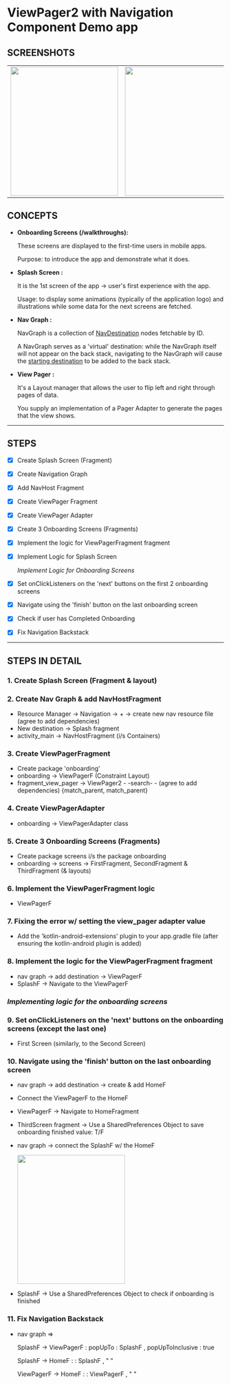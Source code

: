 # ViewPager2 with Navigation Component Demo app

## SCREENSHOTS

<table>
  <tr>
    <td><img src="https://user-images.githubusercontent.com/43718257/111827767-4da3e200-8910-11eb-9ce3-72e11e23e7bc.jpg" width=250 height=300></td>  
    <td><img src="https://user-images.githubusercontent.com/43718257/111827771-509ed280-8910-11eb-96bc-f6f345ae5a9a.jpg" width=250 height=300></td>
    <td><img src="https://user-images.githubusercontent.com/43718257/111827774-51cfff80-8910-11eb-8dc1-60a4eb8d12eb.jpg" width=250 height=300></td>
    <td><img src="https://user-images.githubusercontent.com/43718257/111827759-4bda1e80-8910-11eb-8d42-cbdbfc24821d.jpg" width=250 height=300></td>
    <td><img src="https://user-images.githubusercontent.com/43718257/111827729-411f8980-8910-11eb-962e-daf0d6a56a13.jpg" width=250 height=300></td>  
  </tr>
 </table>

## CONCEPTS

- **Onboarding Screens (/walkthroughs):**

    These screens are displayed to the first-time users in mobile apps.

    Purpose: to introduce the app and demonstrate what it does.

- **Splash Screen :**

    It is the 1st screen of the app → user's first experience with the app. 

    Usage:  to display some animations (typically of the application logo) and illustrations while some data for the next screens are fetched.

- **Nav Graph :**

    NavGraph is a collection of [NavDestination](https://developer.android.com/reference/androidx/navigation/NavDestination) nodes fetchable by ID.

    A NavGraph serves as a 'virtual' destination: while the NavGraph itself will not appear on the back stack, navigating to the NavGraph will cause the [starting destination](https://developer.android.com/reference/androidx/navigation/NavGraph#getStartDestination()) to be added to the back stack.

- **View Pager :**

    It's a Layout manager that allows the user to flip left and right through pages of data.

    You supply an implementation of a Pager Adapter to generate the pages that the view shows.

------------------------------------------------------------------------------------------------------------------------------------------------------------------------------

## STEPS

- [x]  Create Splash Screen (Fragment)
- [x]  Create Navigation Graph
- [x]  Add NavHost Fragment
- [x]  Create ViewPager Fragment
- [x]  Create ViewPager Adapter
- [x]  Create 3 Onboarding Screens (Fragments)
- [x]  Implement the logic for ViewPagerFragment fragment
- [x]  Implement Logic for Splash Screen

    *Implement Logic for Onboarding Screens*

- [x]  Set onClickListeners on the 'next' buttons on the first 2 onboarding screens
- [x]  Navigate using the 'finish' button on the last onboarding screen
- [x]  Check if user has Completed Onboarding
- [x]  Fix Navigation Backstack

------------------------------------------------------------------------------------------------------------------------------------------------------------------------------

## STEPS IN DETAIL

### 1. Create Splash Screen (Fragment & layout)

### 2. Create Nav Graph & add NavHostFragment

- Resource Manager → Navigation → + → create new nav resource file (agree to add dependencies)
- New destination → Splash fragment
- activity_main → NavHostFragment (i/s Containers)

### 3. Create ViewPagerFragment

- Create package 'onboarding'
- onboarding → ViewPagerF (Constraint Layout)
- fragment_view_pager → ViewPager2 - -search- - (agree to add dependencies) {match_parent, match_parent}

### 4. Create ViewPagerAdapter

- onboarding → ViewPagerAdapter class

### 5. Create 3 Onboarding Screens (Fragments)

- Create package screens i/s the package onboarding
- onboarding → screens → FirstFragment, SecondFragment & ThirdFragment (& layouts)

### 6. Implement the ViewPagerFragment logic

- ViewPagerF

### 7. Fixing the error w/ setting the view_pager adapter value

- Add the 'kotlin-android-extensions' plugin to your app.gradle file (after ensuring the kotlin-android plugin is added)

### 8. Implement the logic for the ViewPagerFragment fragment

- nav graph → add destination → ViewPagerF
- SplashF → Navigate to the ViewPagerF

### *Implementing logic for the onboarding screens*

### 9. Set onClickListeners on the 'next' buttons on the onboarding screens (except the last one)

- First Screen (similarly, to the Second Screen)

### 10. Navigate using the 'finish' button on the last onboarding screen

- nav graph → add destination → create & add HomeF
- Connect the ViewPagerF to the HomeF
- ViewPagerF  → Navigate to HomeFragment
- ThirdScreen fragment → Use a SharedPreferences Object to save onboarding finished value: T/F
- nav graph → connect the SplashF  w/ the HomeF

  <img src="https://user-images.githubusercontent.com/43718257/111862630-7b267500-897c-11eb-9240-24d52171a591.png" width=250 height=300>


- SplashF → Use a SharedPreferences Object to check if onboarding is finished

### 11. Fix Navigation Backstack

- nav graph ⇒

    SplashF → ViewPagerF      :      popUpTo : SplashF           , popUpToInclusive : true

    SplashF → HomeF             :                      : SplashF           , " "

    ViewPagerF → HomeF       :                      : ViewPagerF    , " "
